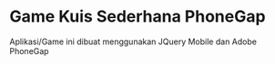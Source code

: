 # Game Kuis Sederhana PhoneGap
Aplikasi/Game ini dibuat menggunakan JQuery Mobile dan Adobe PhoneGap

